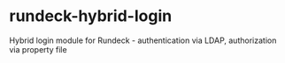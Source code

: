 rundeck-hybrid-login
====================

Hybrid login module for Rundeck - authentication via LDAP, authorization via property file

